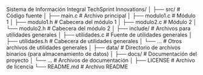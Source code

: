Sistema de Información Integral TechSprint Innovations/
│
├── src/                # Código fuente
│   ├── main.c          # Archivo principal
│   ├── modulo1.c       # Módulo 1
│   ├── modulo1.h       # Cabecera del módulo 1
│   ├── modulo2.c       # Módulo 2
│   └── modulo2.h       # Cabecera del módulo 2
│
├── include/            # Archivos para utilidades generales
│   ├── utilidades.c    # Fuente de utilidades generales
│   ├── utilidades.h    # Cabecera de utilidades generales
│   └── ...             # Otros archivos de utilidades generales
│
├── data/               # Directorio de archivos binarios (para almacenamiento de datos)
│
├── docs/               # Documentación del proyecto
│   └── ...             # Archivos de documentación
│
├── LICENSE             # Archivo de licencia
└── README.md           # Archivo README
